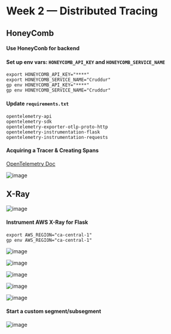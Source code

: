 # Week 2 — Distributed Tracing

## HoneyComb
#### Use HoneyConb for backend
#### Set up env vars: `HONEYCOMB_API_KEY` and `HONEYCOMB_SERVICE_NAME`
```
export HONEYCOMB_API_KEY="****"
export HONEYCOMB_SERVICE_NAME="Cruddur"
gp env HONEYCOMB_API_KEY="****"
gp env HONEYCOMB_SERVICE_NAME="Cruddur"
```

#### Update `requirements.txt`
```
opentelemetry-api 
opentelemetry-sdk 
opentelemetry-exporter-otlp-proto-http 
opentelemetry-instrumentation-flask 
opentelemetry-instrumentation-requests
```

#### Acquiring a Tracer & Creating Spans
[OpenTelemetry Doc](https://docs.honeycomb.io/getting-data-in/opentelemetry/python/)

![image](https://user-images.githubusercontent.com/93061568/222860518-8c54ce69-8115-4de1-8312-84ba75267450.png)

## X-Ray

![image](https://user-images.githubusercontent.com/93061568/222867341-664b909e-bb48-441a-89c1-cec790f7b8f8.png)

#### Instrument AWS X-Ray for Flask
```
export AWS_REGION="ca-central-1"
gp env AWS_REGION="ca-central-1"
```
![image](https://user-images.githubusercontent.com/93061568/222870199-b7f5a88e-e7c3-40b4-83b7-76e30a6ae67c.png)

![image](https://user-images.githubusercontent.com/93061568/222870320-64cb9844-6709-40ce-85fd-da0a3cacfc22.png)

![image](https://user-images.githubusercontent.com/93061568/222870447-c699e322-4cf4-43e5-903a-a3bc416ba4c6.png)

![image](https://user-images.githubusercontent.com/93061568/222873353-2ac4a3a7-5c9d-49ee-b9ef-0d38c80332b4.png)

![image](https://user-images.githubusercontent.com/93061568/222873347-93766ba1-2e16-4dac-b20d-7d196e29a24b.png)

#### Start a custom segment/subsegment
![image](https://user-images.githubusercontent.com/93061568/222875924-5f045e58-c965-4da3-989a-b32b9089e545.png)


